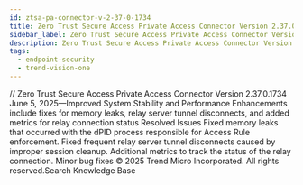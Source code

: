 ```yaml
---
id: ztsa-pa-connector-v-2-37-0-1734
title: Zero Trust Secure Access Private Access Connector Version 2.37.0.1734
sidebar_label: Zero Trust Secure Access Private Access Connector Version 2.37.0.1734
description: Zero Trust Secure Access Private Access Connector Version 2.37.0.1734
tags:
  - endpoint-security
  - trend-vision-one
---
```


/*<![CDATA[*/ $('#title').html($('meta[name=map-description]').attr('content')); /*]]>*/ Zero Trust Secure Access Private Access Connector Version 2.37.0.1734 June 5, 2025—Improved System Stability and Performance Enhancements include fixes for memory leaks, relay server tunnel disconnects, and added metrics for relay connection status Resolved Issues Fixed memory leaks that occurred with the dPID process responsible for Access Rule enforcement. Fixed frequent relay server tunnel disconnects caused by improper session cleanup. Additional metrics to track the status of the relay connection. Minor bug fixes © 2025 Trend Micro Incorporated. All rights reserved.Search Knowledge Base